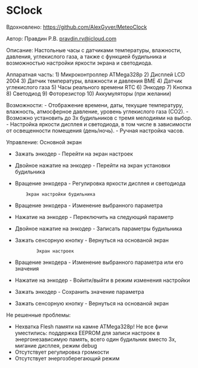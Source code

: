 # SClock
Вдохновлено: https://github.com/AlexGyver/MeteoClock

Автор: Правдин Р.В. pravdin.rv@icloud.com

Описание: Настольные часы с датчиками температуры, влажности, давления, углекислого газа, а также с функцией будильника и возможностью настройки яркости экрана и светодиода.

Аппаратная часть: 1) Микроконтроллер ATMega328p
                  2) Дисплей LCD 2004
                  3) Датчик температуры, влажности и давления BME
                  4) Датчик углекислого газа
                  5) Часы реального времени RTC
                  6) Энкодер
                  7) Кнопка
                  8) Светодиод
                  9) Фоторезистор
                 10) Аккумуляторы (при желании)

Возможности: - Отображение времени, даты, текущие температуру, влажность, атмосферное давление, уровень углекислого газа (СО2).
             - Возможно установить до 3х будильников с тремя мелодиями на выбор.
             - Настройка яркости дисплея и светодиода, в том числе в зависимости от освещенности помещения (день/ночь).
             - Ручная настройка часов.

Управление: 
              Основной экран
- Зажать энкодер - Перейти на экран настроек
- Двойное нажатие на энкодер - Перейти на экран установки будильника
- Вращение энкодера - Регулировка яркости дисплея и светодиода

          Экран настройки будильника
- Вращение энкодера - Изменение выбранного параметра
- Нажатие на энкодер - Переключить на следующий параметр
- Двойное нажатие на энкодер - Записать параметры будильника
- Зажать сенсорную кнопку - Вернуться на основаной экран

              Экран настроек
- Вращение энкодера - Изменение выбранного параметра или его значения
- Нажатие на энкодер - Войити/выйти в режим изменения настройки
- Зажать энкодер - Сохранить значение параметра
- Зажать сенсорную кнопку - Вернуться на основаной экран

Не решенные проблемы:
- Нехватка Flesh памяти на камне ATMega328p! Не все фичи уместились: поддержка EEPROM для записи настроек в энергонезависимую память, всего один будильник вместо 3х, мигание дисплея, режим debug
- Отсутствует регулировка громкости
- Отсутствует энергозберегающий режим
